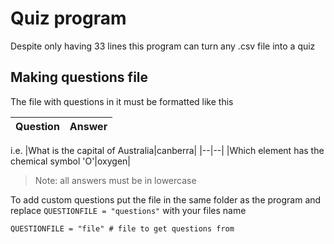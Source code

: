 # Quiz program
Despite only having 33 lines this program can turn any .csv file into a quiz
## Making questions file
The file with questions in it must be formatted like this

|Question|Answer|
|--|--|

i.e.
|What is the capital of Australia|canberra|
|--|--|
|Which element has the chemical symbol 'O'|oxygen|

> Note: all answers must be in lowercase

To add custom questions put the file in the same folder as the program and replace `QUESTIONFILE = "questions"` with your files name

`QUESTIONFILE = "file" # file to get questions from`

